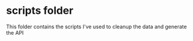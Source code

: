 # scripts folder

This folder contains the scripts I've used to cleanup the data and generate the
API
